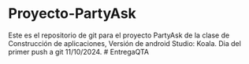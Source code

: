 ﻿# Proyecto-PartyAsk
Este es el repositorio de git para el proyecto PartyAsk de la clase de Construcción de aplicaciones,
Versión de android Studio: Koala.
Dia del primer push a git 11/10/2024.
#   E n t r e g a Q T A  
 